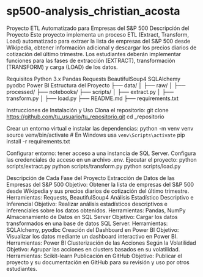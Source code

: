 # sp500-analysis_christian_acosta

Proyecto ETL Automatizado para Empresas del S&P 500
Descripción del Proyecto
Este proyecto implementa un proceso ETL (Extract, Transform, Load) automatizado para extraer la lista de empresas del S&P 500 desde Wikipedia, obtener información adicional y descargar los precios diarios de cotización del último trimestre. Los estudiantes deberán implementar funciones para las fases de extracción (EXTRACT), transformación (TRANSFORM) y carga (LOAD) de los datos.

Requisitos
Python 3.x
Pandas
Requests
BeautifulSoup4
SQLAlchemy
pyodbc
Power BI
Estructura del Proyecto
├── data/
│   ├── raw/
│   ├── processed/
├── notebooks/
├── scripts/
│   ├── extract.py
│   ├── transform.py
│   ├── load.py
├── README.md
├── requirements.txt

Instrucciones de Instalación y Uso
Clona el repositorio:
git clone https://github.com/tu_usuario/tu_repositorio.git
cd _repositorio

Crear un entorno virtual e instalar las dependencias:
python -m venv venv
source venv/bin/activate  # En Windows usa `venv\Scripts\activate`
pip install -r requirements.txt

Configurar entorno:
tener acceso a una instancia de SQL Server.
Configura las credenciales de acceso en un archivo .env.
Ejecutar el proyecto:
python scripts/extract.py
python scripts/transform.py
python scripts/load.py

Descripción de Cada Fase del Proyecto
Extracción de Datos de las Empresas del S&P 500
Objetivo: Obtener la lista de empresas del S&P 500 desde Wikipedia y sus precios diarios de cotización del último trimestre.
Herramientas: Requests, BeautifulSoup4
Análisis Estadístico Descriptivo e Inferencial
Objetivo: Realizar análisis estadísticos descriptivos e inferenciales sobre los datos obtenidos.
Herramientas: Pandas, NumPy
Almacenamiento de Datos en SQL Server
Objetivo: Cargar los datos transformados en una base de datos SQL Server.
Herramientas: SQLAlchemy, pyodbc
Creación del Dashboard en Power BI
Objetivo: Visualizar los datos mediante un dashboard interactivo en Power BI.
Herramientas: Power BI
Clusterización de las Acciones Según la Volatilidad
Objetivo: Agrupar las acciones en clusters basados en su volatilidad.
Herramientas: Scikit-learn
Publicación en GitHub
Objetivo: Publicar el proyecto y su documentación en GitHub para su revisión y uso por otros estudiantes.

